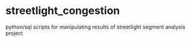 # streetlight_congestion
python/sql scripts for manipulating results of streetlight segment analysis project
